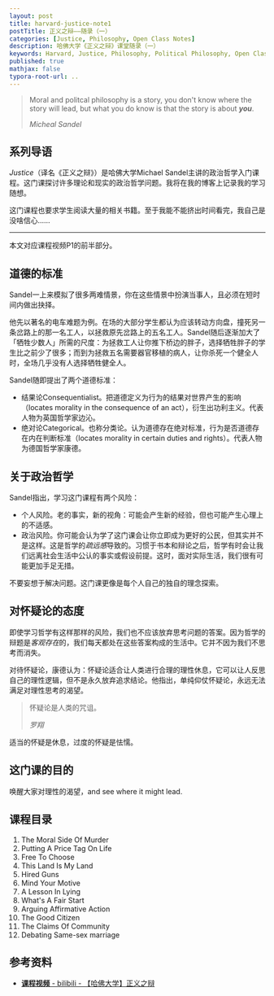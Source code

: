 ```yaml
---
layout: post
title: harvard-justice-note1
postTitle: 正义之辩——随录（一）
categories: [Justice, Philosophy, Open Class Notes]
description: 哈佛大学《正义之辩》课堂随录（一）
keywords: Harvard, Justice, Philosophy, Political Philosophy, Open Class Notes
published: true
mathjax: false
typora-root-url: ..
---
```


> Moral and politcal philosophy is a story, you don't know where the story will lead, but what you do know is that the story is about ***you***.
>
> *Micheal Sandel*

## 系列导语

*Justice*（译名《正义之辩》）是哈佛大学Michael Sandel主讲的政治哲学入门课程。这门课探讨许多理论和现实的政治哲学问题。我将在我的博客上记录我的学习随想。

这门课程也要求学生阅读大量的相关书籍。至于我能不能挤出时间看完，我自己是没啥信心……

---

本文对应课程视频P1的前半部分。

## 道德的标准

Sandel一上来模拟了很多两难情景，你在这些情景中扮演当事人，且必须在短时间内做出抉择。

他先以著名的电车难题为例。在场的大部分学生都认为应该转动方向盘，撞死另一条岔路上的那一名工人，以拯救原先岔路上的五名工人。Sandel随后逐渐加大了「牺牲少数人」所需的尺度：为拯救工人让你推下桥边的胖子，选择牺牲胖子的学生比之前少了很多；而到为拯救五名需要器官移植的病人，让你杀死一个健全人时，全场几乎没有人选择牺牲健全人。

Sandel随即提出了两个道德标准：

- 结果论Consequentialist。把道德定义为行为的结果对世界产生的影响（locates morality in the consequence of an act），衍生出功利主义。代表人物为英国哲学家边沁。
- 绝对论Categorical。也称分类论。认为道德存在绝对标准，行为是否道德存在内在判断标准（locates morality in certain duties and rights）。代表人物为德国哲学家康德。

## 关于政治哲学

Sandel指出，学习这门课程有两个风险：

- 个人风险。老的事实，新的视角：可能会产生新的经验，但也可能产生心理上的不适感。
- 政治风险。你可能会认为学了这门课会让你立即成为更好的公民，但其实并不是这样。这是哲学的*疏远感*导致的。习惯于书本和辩论之后，哲学有时会让我们远离社会生活中公认的事实或假设前提。这时，面对实际生活，我们很有可能更加手足无措。

不要妄想于解决问题。这门课更像是每个人自己的独自的理念探索。

## 对怀疑论的态度

即使学习哲学有这样那样的风险，我们也不应该放弃思考问题的答案。因为哲学的辩题是*客观存在*的，我们每天都处在这些答案构成的生活中。它并不因为我们不思考而消失。

对待怀疑论，康德认为：怀疑论适合让人类进行合理的理性休息，它可以让人反思自己的理性逻辑，但不是永久放弃追求结论。他指出，单纯仰仗怀疑论，永远无法满足对理性思考的渴望。

>怀疑论是人类的咒诅。
>
>*罗翔*

适当的怀疑是休息，过度的怀疑是怯懦。

## 这门课的目的

唤醒大家对理性的渴望，and see where it might lead.

## 课程目录

1. The Moral Side Of Murder
2. Putting A Price Tag On Life
3. Free To Choose
4. This Land Is My Land
5. Hired Guns
6. Mind Your Motive
7. A Lesson In Lying
8. What's A Fair Start
9. Arguing Affirmative Action
10. The Good Citizen
11. The Claims Of Community
12. Debating Same-sex marriage

## 参考资料

- [**课程视频** - bilibili - 【哈佛大学】正义之辩](https://www.bilibili.com/video/BV1jZ4y1x7SL)
